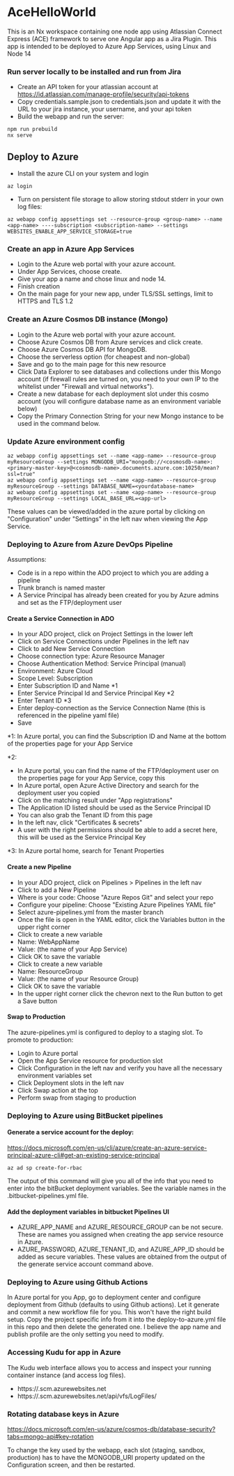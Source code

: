 # AceHelloWorld

This is an Nx workspace containing one node app using Atlassian Connect Express (ACE) framework to serve one Angular app as a Jira Plugin.
This app is intended to be deployed to Azure App Services, using Linux and Node 14

### Run server locally to be installed and run from Jira

- Create an API token for your atlassian account at https://id.atlassian.com/manage-profile/security/api-tokens
- Copy credentials.sample.json to credentials.json and update it with the URL to your jira instance, your username, and your api token
- Build the webapp and run the server:

```
npm run prebuild
nx serve
```

## Deploy to Azure

- Install the azure CLI on your system and login

```
az login
```

- Turn on persistent file storage to allow storing stdout stderr in your own log files:

```
az webapp config appsettings set --resource-group <group-name> --name <app-name> ----subscription <subscription-name> --settings WEBSITES_ENABLE_APP_SERVICE_STORAGE=true
```

### Create an app in Azure App Services

- Login to the Azure web portal with your azure account.
- Under App Services, choose create.
- Give your app a name and chose linux and node 14.
- Finish creation
- On the main page for your new app, under TLS/SSL settings, limit to HTTPS and TLS 1.2

### Create an Azure Cosmos DB instance (Mongo)

- Login to the Azure web portal with your azure account.
- Choose Azure Cosmos DB from Azure services and click create.
- Choose Azure Cosmos DB API for MongoDB.
- Choose the serverless option (for cheapest and non-global)
- Save and go to the main page for this new resource
- Click Data Explorer to see databases and collections under this Mongo account (if firewall rules are turned on, you need to your own IP to the whitelist under "Firewall and virtual networks").
- Create a new database for each deployment slot under this cosmo account (you will configure database name as an environment variable below)
- Copy the Primary Connection String for your new Mongo instance to be used in the command below.

### Update Azure environment config

```
az webapp config appsettings set --name <app-name> --resource-group myResourceGroup --settings MONGODB_URI="mongodb://<cosmosdb-name>:<primary-master-key>@<cosmosdb-name>.documents.azure.com:10250/mean?ssl=true"
az webapp config appsettings set --name <app-name> --resource-group myResourceGroup --settings DATABASE_NAME=<yourdatabase-name>
az webapp config appsettings set --name <app-name> --resource-group myResourceGroup --settings LOCAL_BASE_URL=<app-url>
```

These values can be viewed/added in the azure portal by clicking on "Configuration" under "Settings" in the left nav when viewing the App Service.

### Deploying to Azure from Azure DevOps Pipeline

Assumptions:

- Code is in a repo within the ADO project to which you are adding a pipeline
- Trunk branch is named master
- A Service Principal has already been created for you by Azure admins and set as the FTP/deployment user

#### Create a Service Connection in ADO

- In your ADO project, click on Project Settings in the lower left
- Click on Service Connections under Pipelines in the left nav
- Click to add New Service Connection
- Choose connection type: Azure Resource Manager
- Choose Authentication Method: Service Principal (manual)
- Environment: Azure Cloud
- Scope Level: Subscription
- Enter Subscription ID and Name \*1
- Enter Service Principal Id and Service Principal Key \*2
- Enter Tenant ID \*3
- Enter deploy-connection as the Service Connection Name (this is referenced in the pipeline yaml file)
- Save

\*1: In Azure portal, you can find the Subscription ID and Name at the bottom of the properties page for your App Service

\*2:

- In Azure portal, you can find the name of the FTP/deployment user on the properties page for your App Service, copy this
- In Azure portal, open Azure Active Directory and search for the deployment user you copied
- Click on the matching result under "App registrations"
- The Application ID listed should be used as the Service Principal ID
- You can also grab the Tenant ID from this page
- In the left nav, click "Certificates & secrets"
- A user with the right permissions should be able to add a secret here, this will be used as the Service Principal Key

\*3: In Azure portal home, search for Tenant Properties

#### Create a new Pipeline

- In your ADO project, click on Pipelines > Pipelines in the left nav
- Click to add a New Pipeline
- Where is your code: Choose "Azure Repos Git" and select your repo
- Configure your pipeline: Choose "Existing Azure Pipelines YAML file"
- Select azure-pipelines.yml from the master branch
- Once the file is open in the YAML editor, click the Variables button in the upper right corner
- Click to create a new variable
- Name: WebAppName
- Value: (the name of your App Service)
- Click OK to save the variable
- Click to create a new variable
- Name: ResourceGroup
- Value: (the name of your Resource Group)
- Click OK to save the variable
- In the upper right corner click the chevron next to the Run button to get a Save button

#### Swap to Production

The azure-pipelines.yml is configured to deploy to a staging slot. To promote to production:

- Login to Azure portal
- Open the App Service resource for production slot
- Click Configuration in the left nav and verify you have all the necessary environment variables set
- Click Deployment slots in the left nav
- Click Swap action at the top
- Perform swap from staging to production

### Deploying to Azure using BitBucket pipelines

#### Generate a service account for the deploy:

https://docs.microsoft.com/en-us/cli/azure/create-an-azure-service-principal-azure-cli#get-an-existing-service-principal

```
az ad sp create-for-rbac
```

The output of this command will give you all of the info that you need to enter into the bitBucket deployment variables. See the variable names in the .bitbucket-pipelines.yml file.

#### Add the deployment variables in bitbucket Pipelines UI

- AZURE_APP_NAME and AZURE_RESOURCE_GROUP can be not secure. These are names you assigned when creating the app service resource in Azure.
- AZURE_PASSWORD, AZURE_TENANT_ID, and AZURE_APP_ID should be added as secure variables. These values are obtained from the output of the generate service account command above.

### Deploying to Azure using Github Actions

In Azure portal for you App, go to deployment center and configure deployment from Github (defaults to using Github actions).
Let it generate and commit a new workflow file for you. This won't have the right build setup. Copy the project specific info from it into the deploy-to-azure.yml file in this repo and then delete the generated one. I believe the app name and publish profile are the only setting you need to modify.

### Accessing Kudu for app in Azure

The Kudu web interface allows you to access and inspect your running container instance (and access log files).

- https://<app-name>.scm.azurewebsites.net
- https://<app-name>.scm.azurewebsites.net/api/vfs/LogFiles/

### Rotating database keys in Azure

https://docs.microsoft.com/en-us/azure/cosmos-db/database-security?tabs=mongo-api#key-rotation

To change the key used by the webapp, each slot (staging, sandbox, production) has to have the MONGODB_URI property updated on the Configuration screen, and then be restarted.
